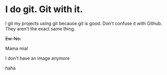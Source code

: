 # I do git. Git with it.
I git my projects using git because git is good. Don't confuse it with Github. They aren't the exact same thing.

~~Ew. No.~~

Mama mia!

I don't have an image anymore

haha